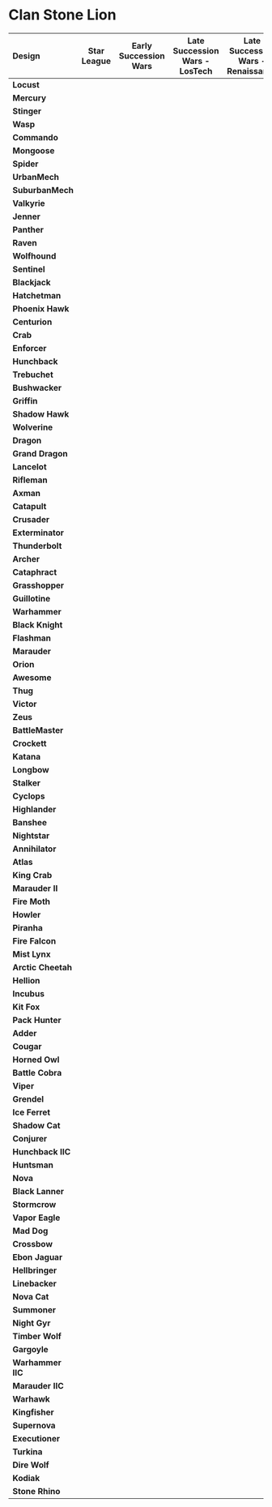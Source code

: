 # Clan Stone Lion

| Design | Star League | Early Succession Wars | Late Succession Wars - LosTech | Late Succession Wars - Renaissance | Clan Invasion | Civil War | Jihad | Early Republic | Late Republic | Dark Ages |
| :--- | :---: | :---: | :---: | :---: | :---: | :---: | :---: | :---: | :---: | :---: |
| **Locust** |     |     |     |     |     |     |     |     |     |     |
| **Mercury** |     |     |     |     |     |     |     |     |     |     |
| **Stinger** |     |     |     |     |     |     |  ●  |     |     |     |
| **Wasp** |     |     |     |     |     |     |     |     |     |     |
| **Commando** |     |     |     |     |     |     |     |     |     |     |
| **Mongoose** |     |     |     |     |     |     |  ●  |     |     |     |
| **Spider** |     |     |     |     |     |     |     |     |     |     |
| **UrbanMech** |     |     |     |     |     |     |     |     |     |     |
| **SuburbanMech** |     |     |     |     |     |     |     |     |     |     |
| **Valkyrie** |     |     |     |     |     |     |     |     |     |     |
| **Jenner** |     |     |     |     |     |     |     |     |     |     |
| **Panther** |     |     |     |     |     |     |     |     |     |     |
| **Raven** |     |     |     |     |     |     |     |     |     |     |
| **Wolfhound** |     |     |     |     |     |     |     |     |     |     |
| **Sentinel** |     |     |     |     |     |     |  ●  |     |     |     |
| **Blackjack** |     |     |     |     |     |     |     |     |     |     |
| **Hatchetman** |     |     |     |     |     |     |     |     |     |     |
| **Phoenix Hawk** |     |     |     |     |     |     |  ●  |     |     |     |
| **Centurion** |     |     |     |     |     |     |     |     |     |     |
| **Crab** |     |     |     |     |     |     |  ●  |     |     |     |
| **Enforcer** |     |     |     |     |     |     |     |     |     |     |
| **Hunchback** |     |     |     |     |     |     |     |     |     |     |
| **Trebuchet** |     |     |     |     |     |     |     |     |     |     |
| **Bushwacker** |     |     |     |     |     |     |     |     |     |     |
| **Griffin** |     |     |     |     |     |     |  ●  |     |     |     |
| **Shadow Hawk** |     |     |     |     |     |     |  ●  |     |     |     |
| **Wolverine** |     |     |     |     |     |     |     |     |     |     |
| **Dragon** |     |     |     |     |     |     |     |     |     |     |
| **Grand Dragon** |     |     |     |     |     |     |     |     |     |     |
| **Lancelot** |     |     |     |     |     |     |  ●  |     |     |     |
| **Rifleman** |     |     |     |     |     |     |     |     |     |     |
| **Axman** |     |     |     |     |     |     |     |     |     |     |
| **Catapult** |     |     |     |     |     |     |     |     |     |     |
| **Crusader** |     |     |     |     |     |     |  ●  |     |     |     |
| **Exterminator** |     |     |     |     |     |     |  ●  |     |     |     |
| **Thunderbolt** |     |     |     |     |     |     |  ●  |     |     |     |
| **Archer** |     |     |     |     |     |     |  ●  |     |     |     |
| **Cataphract** |     |     |     |     |     |     |     |     |     |     |
| **Grasshopper** |     |     |     |     |     |     |     |     |     |     |
| **Guillotine** |     |     |     |     |     |     |     |     |     |     |
| **Warhammer** |     |     |     |     |     |     |  ●  |     |     |     |
| **Black Knight** |     |     |     |     |     |     |  ●  |     |     |     |
| **Flashman** |     |     |     |     |     |     |  ●  |     |     |     |
| **Marauder** |     |     |     |     |     |     |  ●  |     |     |     |
| **Orion** |     |     |     |     |     |     |     |     |     |     |
| **Awesome** |     |     |     |     |     |     |     |     |     |     |
| **Thug** |     |     |     |     |     |     |  ●  |     |     |     |
| **Victor** |     |     |     |     |     |     |     |     |     |     |
| **Zeus** |     |     |     |     |     |     |     |     |     |     |
| **BattleMaster** |     |     |     |     |     |     |  ●  |     |     |     |
| **Crockett** |     |     |     |     |     |     |  ●  |     |     |     |
| **Katana** |     |     |     |     |     |     |     |     |     |     |
| **Longbow** |     |     |     |     |     |     |     |     |     |     |
| **Stalker** |     |     |     |     |     |     |  ●  |     |     |     |
| **Cyclops** |     |     |     |     |     |     |     |     |     |     |
| **Highlander** |     |     |     |     |     |     |  ●  |     |     |     |
| **Banshee** |     |     |     |     |     |     |     |     |     |     |
| **Nightstar** |     |     |     |     |     |     |     |     |     |     |
| **Annihilator** |     |     |     |     |     |     |  ●  |     |     |     |
| **Atlas** |     |     |     |     |     |     |     |     |     |     |
| **King Crab** |     |     |     |     |     |     |     |     |     |     |
| **Marauder II** |     |     |     |     |     |     |     |     |     |     |
| **Fire Moth** |     |     |     |     |     |     |  ●  |     |     |     |
| **Howler** |     |     |     |     |     |     |     |     |     |     |
| **Piranha** |     |     |     |     |     |     |  ●  |     |     |     |
| **Fire Falcon** |     |     |     |     |     |     |  ●  |     |     |     |
| **Mist Lynx** |     |     |     |     |     |     |  ●  |     |     |     |
| **Arctic Cheetah** |     |     |     |     |     |     |  ●  |     |     |     |
| **Hellion** |     |     |     |     |     |     |  ●  |     |     |     |
| **Incubus** |     |     |     |     |     |     |  ●  |     |     |     |
| **Kit Fox** |     |     |     |     |     |     |  ●  |     |     |     |
| **Pack Hunter** |     |     |     |     |     |     |  ●  |     |     |     |
| **Adder** |     |     |     |     |     |     |  ●  |     |     |     |
| **Cougar** |     |     |     |     |     |     |     |     |     |     |
| **Horned Owl** |     |     |     |     |     |     |  ●  |     |     |     |
| **Battle Cobra** |     |     |     |     |     |     |  ●  |     |     |     |
| **Viper** |     |     |     |     |     |     |  ●  |     |     |     |
| **Grendel** |     |     |     |     |     |     |  ●  |     |     |     |
| **Ice Ferret** |     |     |     |     |     |     |  ●  |     |     |     |
| **Shadow Cat** |     |     |     |     |     |     |  ●  |     |     |     |
| **Conjurer** |     |     |     |     |     |     |  ●  |     |     |     |
| **Hunchback IIC** |     |     |     |     |     |     |  ●  |     |     |     |
| **Huntsman** |     |     |     |     |     |     |     |     |     |     |
| **Nova** |     |     |     |     |     |     |  ●  |     |     |     |
| **Black Lanner** |     |     |     |     |     |     |     |     |     |     |
| **Stormcrow** |     |     |     |     |     |     |  ●  |     |     |     |
| **Vapor Eagle** |     |     |     |     |     |     |  ●  |     |     |     |
| **Mad Dog** |     |     |     |     |     |     |  ●  |     |     |     |
| **Crossbow** |     |     |     |     |     |     |  ●  |     |     |     |
| **Ebon Jaguar** |     |     |     |     |     |     |  ●  |     |     |     |
| **Hellbringer** |     |     |     |     |     |     |  ●  |     |     |     |
| **Linebacker** |     |     |     |     |     |     |  ●  |     |     |     |
| **Nova Cat** |     |     |     |     |     |     |  ●  |     |     |     |
| **Summoner** |     |     |     |     |     |     |  ●  |     |     |     |
| **Night Gyr** |     |     |     |     |     |     |     |     |     |     |
| **Timber Wolf** |     |     |     |     |     |     |  ●  |     |     |     |
| **Gargoyle** |     |     |     |     |     |     |  ●  |     |     |     |
| **Warhammer IIC** |     |     |     |     |     |     |  ●  |     |     |     |
| **Marauder IIC** |     |     |     |     |     |     |  ●  |     |     |     |
| **Warhawk** |     |     |     |     |     |     |  ●  |     |     |     |
| **Kingfisher** |     |     |     |     |     |     |  ●  |     |     |     |
| **Supernova** |     |     |     |     |     |     |  ●  |     |     |     |
| **Executioner** |     |     |     |     |     |     |  ●  |     |     |     |
| **Turkina** |     |     |     |     |     |     |  ●  |     |     |     |
| **Dire Wolf** |     |     |     |     |     |     |  ●  |     |     |     |
| **Kodiak** |     |     |     |     |     |     |     |     |     |     |
| **Stone Rhino** |     |     |     |     |     |     |  ●  |     |     |     |

